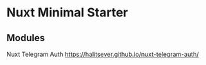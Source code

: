 # Nuxt Minimal Starter



## Modules

Nuxt Telegram Auth https://halitsever.github.io/nuxt-telegram-auth/